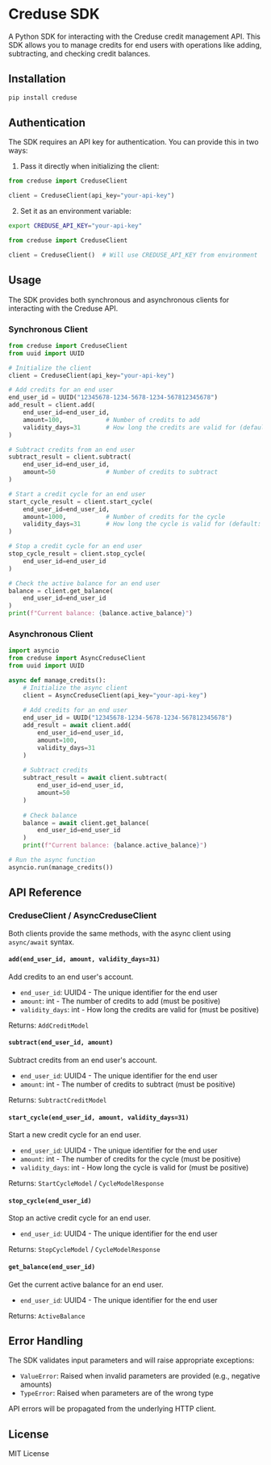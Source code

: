 # Creduse SDK

A Python SDK for interacting with the Creduse credit management API. This SDK allows you to manage credits for end users with operations like adding, subtracting, and checking credit balances.

## Installation

```bash
pip install creduse
```

## Authentication

The SDK requires an API key for authentication. You can provide this in two ways:

1. Pass it directly when initializing the client:

```python
from creduse import CreduseClient

client = CreduseClient(api_key="your-api-key")
```

2. Set it as an environment variable:

```bash
export CREDUSE_API_KEY="your-api-key"
```

```python
from creduse import CreduseClient

client = CreduseClient()  # Will use CREDUSE_API_KEY from environment
```

## Usage

The SDK provides both synchronous and asynchronous clients for interacting with the Creduse API.

### Synchronous Client

```python
from creduse import CreduseClient
from uuid import UUID

# Initialize the client
client = CreduseClient(api_key="your-api-key")

# Add credits for an end user
end_user_id = UUID("12345678-1234-5678-1234-567812345678")
add_result = client.add(
    end_user_id=end_user_id,
    amount=100,            # Number of credits to add
    validity_days=31       # How long the credits are valid for (default: 31)
)

# Subtract credits from an end user
subtract_result = client.subtract(
    end_user_id=end_user_id,
    amount=50              # Number of credits to subtract
)

# Start a credit cycle for an end user
start_cycle_result = client.start_cycle(
    end_user_id=end_user_id,
    amount=1000,           # Number of credits for the cycle
    validity_days=31       # How long the cycle is valid for (default: 31)
)

# Stop a credit cycle for an end user
stop_cycle_result = client.stop_cycle(
    end_user_id=end_user_id
)

# Check the active balance for an end user
balance = client.get_balance(
    end_user_id=end_user_id
)
print(f"Current balance: {balance.active_balance}")
```

### Asynchronous Client

```python
import asyncio
from creduse import AsyncCreduseClient
from uuid import UUID

async def manage_credits():
    # Initialize the async client
    client = AsyncCreduseClient(api_key="your-api-key")
    
    # Add credits for an end user
    end_user_id = UUID("12345678-1234-5678-1234-567812345678")
    add_result = await client.add(
        end_user_id=end_user_id,
        amount=100,
        validity_days=31
    )
    
    # Subtract credits
    subtract_result = await client.subtract(
        end_user_id=end_user_id,
        amount=50
    )
    
    # Check balance
    balance = await client.get_balance(
        end_user_id=end_user_id
    )
    print(f"Current balance: {balance.active_balance}")

# Run the async function
asyncio.run(manage_credits())
```

## API Reference

### CreduseClient / AsyncCreduseClient

Both clients provide the same methods, with the async client using `async/await` syntax.

#### `add(end_user_id, amount, validity_days=31)`

Add credits to an end user's account.

- `end_user_id`: UUID4 - The unique identifier for the end user
- `amount`: int - The number of credits to add (must be positive)
- `validity_days`: int - How long the credits are valid for (must be positive)

Returns: `AddCreditModel`

#### `subtract(end_user_id, amount)`

Subtract credits from an end user's account.

- `end_user_id`: UUID4 - The unique identifier for the end user
- `amount`: int - The number of credits to subtract (must be positive)

Returns: `SubtractCreditModel`

#### `start_cycle(end_user_id, amount, validity_days=31)`

Start a new credit cycle for an end user.

- `end_user_id`: UUID4 - The unique identifier for the end user
- `amount`: int - The number of credits for the cycle (must be positive)
- `validity_days`: int - How long the cycle is valid for (must be positive)

Returns: `StartCycleModel` / `CycleModelResponse`

#### `stop_cycle(end_user_id)`

Stop an active credit cycle for an end user.

- `end_user_id`: UUID4 - The unique identifier for the end user

Returns: `StopCycleModel` / `CycleModelResponse`

#### `get_balance(end_user_id)`

Get the current active balance for an end user.

- `end_user_id`: UUID4 - The unique identifier for the end user

Returns: `ActiveBalance`

## Error Handling

The SDK validates input parameters and will raise appropriate exceptions:

- `ValueError`: Raised when invalid parameters are provided (e.g., negative amounts)
- `TypeError`: Raised when parameters are of the wrong type

API errors will be propagated from the underlying HTTP client.


## License

MIT License


